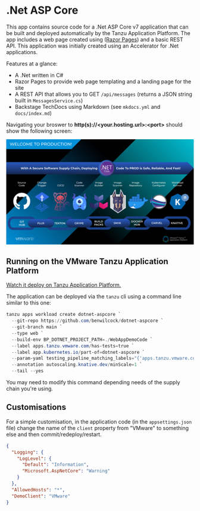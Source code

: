 # .Net ASP Core 

This app contains source code for a .Net ASP Core v7 application that can be built and deployed automatically by the Tanzu Application Platform. The app includes a web page created using ([Razor Pages](https://learn.microsoft.com/en-us/aspnet/core/tutorials/razor-pages/razor-pages-start?view=aspnetcore-7.0&tabs=visual-studio)) and a basic REST API. This application was initially created using an Accelerator for .Net applications.

Features at a glance:

* A .Net written in C#
* Razor Pages to provide web page templating and a landing page for the site
* A REST API that allows you to GET `/api/messages` (returns a JSON string built in `MessagesService.cs`)
* Backstage TechDocs using Markdown (see `mkdocs.yml` and `docs/index.md`)

Navigating your broswer to **http(s)://&lt;your.hosting.url&gt;:&lt;port&gt;** should show the following screen:

![supply chain diagram](https://github.com/benwilcock/dotnet-aspcore/raw/main/WebAppDemoCode/wwwroot/tap-into-prod.png "Composable and Modular - TAP Supply Chains")

## Running on the VMware Tanzu Application Platform

[Watch it deploy on Tanzu Application Platform.](https://via.vmw.com/tap-dotnet-sc)

The application can be deployed via the `tanzu` cli using a command line similar to this one:

```powershell
tanzu apps workload create dotnet-aspcore `
  --git-repo https://github.com/benwilcock/dotnet-aspcore `
  --git-branch main `
  --type web `
  --build-env BP_DOTNET_PROJECT_PATH=./WebAppDemoCode `
  --label apps.tanzu.vmware.com/has-tests=true `
  --label app.kubernetes.io/part-of=dotnet-aspcore `
  --param-yaml testing_pipeline_matching_labels="{'apps.tanzu.vmware.com/pipeline':'test', 'apps.tanzu.vmware.com/language':'dotnet'}" `
  --annotation autoscaling.knative.dev/minScale=1 `
  --tail --yes
```

You may need to modify this command depending needs of the supply chain you're using.

## Customisations

For a simple customisation, in the application code (in the `appsettings.json` file) change the name of the `client` property from "VMware" to something else and then commit/redeploy/restart.

```json
{
  "Logging": {
    "LogLevel": {
      "Default": "Information",
      "Microsoft.AspNetCore": "Warning"
    }
  },
  "AllowedHosts": "*",
  "DemoClient": "VMware"
}
```

